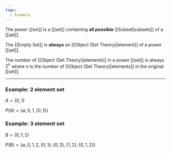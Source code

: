 ```yaml
---
tags:
  - Example
---
```

The _power [[set]]_ is a [[set]] containing **all possible** [[Subset|subsets]] of a [[set]].

The [[Empty Set]] is **always** an [[Object (Set Theory)|element]] of a power [[set]].

The number of [[Object (Set Theory)|elements]] in a power [[set]] is always $2^n$ where $n$ is the number of [[Object (Set Theory)|elements]] in the original [[set]].

---
### Example: 2 element set

$A = \{0, 1\}$

$P(A) = \{\emptyset, 0, 1, \{0, 1\}\}$

### Example: 3 element set

$B = \{0, 1, 2\}$

$P(B) = \{\emptyset, 0, 1, 2, \{0, 1\}, \{0, 2\}, \{1, 2\}, \{0, 1, 2\}\}$
